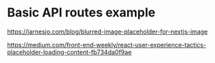 # Basic API routes example

https://jarnesjo.com/blog/blurred-image-placeholder-for-nextjs-image

https://medium.com/front-end-weekly/react-user-experience-tactics-placeholder-loading-content-fb734da0f9ae